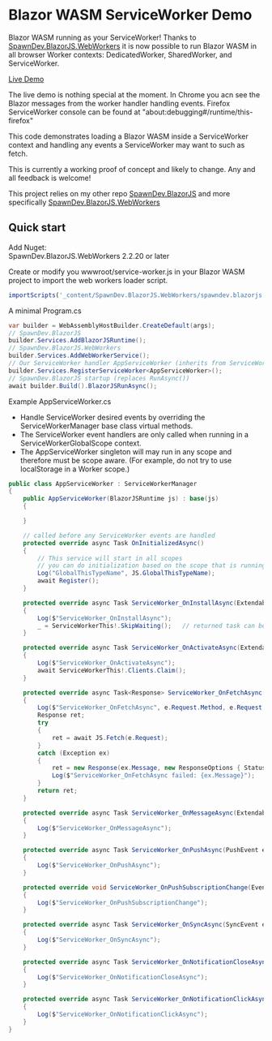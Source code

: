# Blazor WASM ServiceWorker Demo

Blazor WASM running as your ServiceWorker! Thanks to [SpawnDev.BlazorJS.WebWorkers](https://github.com/LostBeard/SpawnDev.BlazorJS#spawndevblazorjswebworkers) it is now possible to run Blazor WASM in all browser Worker contexts: DedicatedWorker, SharedWorker, and ServiceWorker.

[Live Demo](https://lostbeard.github.io/BlazorServiceWorkerDemo/)

The live demo is nothing special at the moment. In Chrome you acn see the Blazor messages from the worker handler handling events. Firefox ServiceWorker console can be found at "about:debugging#/runtime/this-firefox"

This code demonstrates loading a Blazor WASM inside a ServiceWorker context and handling any events a ServiceWorker may want to such as fetch.

This is currently a working proof of concept and likely to change. Any and all feedback is welcome!

This project relies on my other repo [SpawnDev.BlazorJS](https://github.com/LostBeard/SpawnDev.BlazorJS) and more specifically [SpawnDev.BlazorJS.WebWorkers](https://github.com/LostBeard/SpawnDev.BlazorJS#spawndevblazorjswebworkers)

## Quick start

Add Nuget:  
SpawnDev.BlazorJS.WebWorkers 2.2.20 or later

Create or modify you wwwroot/service-worker.js in your Blazor WASM project to import the web workers loader script.
```js
importScripts('_content/SpawnDev.BlazorJS.WebWorkers/spawndev.blazorjs.webworkers.js');
```

A minimal Program.cs  
```cs
var builder = WebAssemblyHostBuilder.CreateDefault(args);
// SpawnDev.BlazorJS
builder.Services.AddBlazorJSRuntime();
// SpawnDev.BlazorJS.WebWorkers
builder.Services.AddWebWorkerService();
// Our ServiceWorker handler AppServiceWorker (inherits from ServiceWorkerManager)
builder.Services.RegisterServiceWorker<AppServiceWorker>();
// SpawnDev.BlazorJS startup (replaces RunAsync())
await builder.Build().BlazorJSRunAsync();
```

Example AppServiceWorker.cs  
- Handle ServiceWorker desired events by overriding the ServiceWorkerManager base class virtual methods.
- The ServiceWorker event handlers are only called when running in a ServiceWorkerGlobalScope context.
- The AppServiceWorker singleton will may run in any scope and therefore must be scope aware. (For example, do not try to use localStorage in a Worker scope.)
```cs
public class AppServiceWorker : ServiceWorkerManager
{
    public AppServiceWorker(BlazorJSRuntime js) : base(js)
    {

    }

    // called before any ServiceWorker events are handled
    protected override async Task OnInitializedAsync()
    {
        // This service will start in all scopes
        // you can do initialization based on the scope that is running
        Log("GlobalThisTypeName", JS.GlobalThisTypeName);
        await Register();
    }

    protected override async Task ServiceWorker_OnInstallAsync(ExtendableEvent e)
    {
        Log($"ServiceWorker_OnInstallAsync");
        _ = ServiceWorkerThis!.SkipWaiting();   // returned task can be ignored
    }

    protected override async Task ServiceWorker_OnActivateAsync(ExtendableEvent e)
    {
        Log($"ServiceWorker_OnActivateAsync");
        await ServiceWorkerThis!.Clients.Claim();
    }

    protected override async Task<Response> ServiceWorker_OnFetchAsync(FetchEvent e)
    {
        Log($"ServiceWorker_OnFetchAsync", e.Request.Method, e.Request.Url);
        Response ret;
        try
        {
            ret = await JS.Fetch(e.Request);
        }
        catch (Exception ex)
        {
            ret = new Response(ex.Message, new ResponseOptions { Status = 500, StatusText = ex.Message, Headers = new Dictionary<string, string> { { "Content-Type", "text/plain" } } });
            Log($"ServiceWorker_OnFetchAsync failed: {ex.Message}");
        }
        return ret;
    }

    protected override async Task ServiceWorker_OnMessageAsync(ExtendableMessageEvent e)
    {
        Log($"ServiceWorker_OnMessageAsync");
    }

    protected override async Task ServiceWorker_OnPushAsync(PushEvent e)
    {
        Log($"ServiceWorker_OnPushAsync");
    }

    protected override void ServiceWorker_OnPushSubscriptionChange(Event e)
    {
        Log($"ServiceWorker_OnPushSubscriptionChange");
    }

    protected override async Task ServiceWorker_OnSyncAsync(SyncEvent e)
    {
        Log($"ServiceWorker_OnSyncAsync");
    }

    protected override async Task ServiceWorker_OnNotificationCloseAsync(NotificationEvent e)
    {
        Log($"ServiceWorker_OnNotificationCloseAsync");
    }

    protected override async Task ServiceWorker_OnNotificationClickAsync(NotificationEvent e)
    {
        Log($"ServiceWorker_OnNotificationClickAsync");
    }
}

```